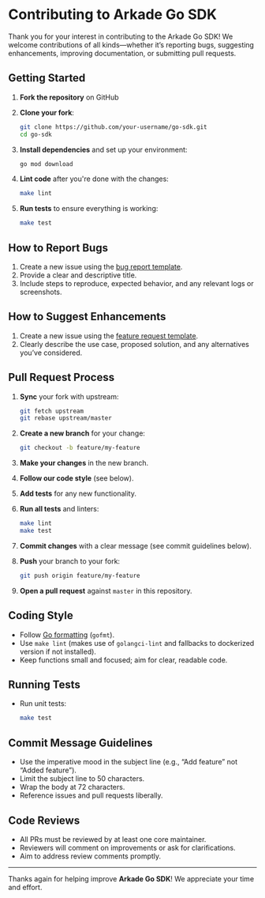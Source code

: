 # Contributing to Arkade Go SDK

Thank you for your interest in contributing to the Arkade Go SDK! We welcome contributions of all kinds—whether it’s reporting bugs, suggesting enhancements, improving documentation, or submitting pull requests.

## Getting Started

1. **Fork the repository** on GitHub
2. **Clone your fork**:

   ```bash
   git clone https://github.com/your-username/go-sdk.git
   cd go-sdk
   ```
3. **Install dependencies** and set up your environment:

   ```bash
   go mod download
   ```

4. **Lint code** after you're done with the changes:

   ```bash
   make lint
   ```

5. **Run tests** to ensure everything is working:

   ```bash
   make test
   ```

## How to Report Bugs

1. Create a new issue using the [bug report template](.github/ISSUE_TEMPLATE/bug_report.md).
2. Provide a clear and descriptive title.
3. Include steps to reproduce, expected behavior, and any relevant logs or screenshots.

## How to Suggest Enhancements

1. Create a new issue using the [feature request template](.github/ISSUE_TEMPLATE/feature_request.md).
2. Clearly describe the use case, proposed solution, and any alternatives you’ve considered.

## Pull Request Process

1. **Sync** your fork with upstream:

   ```bash
   git fetch upstream
   git rebase upstream/master
   ```
2. **Create a new branch** for your change:

   ```bash
   git checkout -b feature/my-feature
   ```
3. **Make your changes** in the new branch.
4. **Follow our code style** (see below).
5. **Add tests** for any new functionality.
6. **Run all tests** and linters:

   ```bash
   make lint
   make test
   ```
7. **Commit changes** with a clear message (see commit guidelines below).
8. **Push** your branch to your fork:

   ```bash
   git push origin feature/my-feature
   ```
9. **Open a pull request** against `master` in this repository.

## Coding Style

* Follow [Go formatting](https://golang.org/cmd/go/#hdr-Formatting_using_gofmt) (`gofmt`).
* Use `make lint` (makes use of `golangci-lint` and fallbacks to dockerized version if not installed).
* Keep functions small and focused; aim for clear, readable code.

## Running Tests

* Run unit tests:

  ```bash
  make test
  ```

## Commit Message Guidelines

* Use the imperative mood in the subject line (e.g., “Add feature” not “Added feature”).
* Limit the subject line to 50 characters.
* Wrap the body at 72 characters.
* Reference issues and pull requests liberally.

## Code Reviews

* All PRs must be reviewed by at least one core maintainer.
* Reviewers will comment on improvements or ask for clarifications.
* Aim to address review comments promptly.

---

Thanks again for helping improve **Arkade Go SDK**! We appreciate your time and effort.
